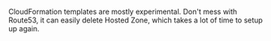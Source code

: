 CloudFormation templates are mostly experimental. Don't mess with Route53, it can easily delete Hosted Zone, which takes a lot of time to setup up again.
